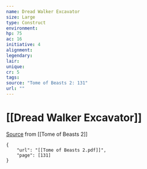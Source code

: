 ```yaml
---
name: Dread Walker Excavator
size: Large
type: Construct
environment: 
hp: 75
ac: 16
initiative: 4
alignment: 
legendary: 
lair: 
unique: 
cr: 5
tags: 
source: "Tome of Beasts 2: 131"
url: ""
---
```

# [[Dread Walker Excavator]]

[Source](zotero://open-pdf/library/items/9UQIAB6R?page=131) from [[Tome of Beasts 2]]

```pdf
{
	"url": "[[Tome of Beasts 2.pdf]]",
	"page": [131]
}
```

